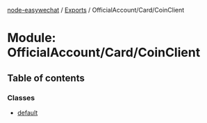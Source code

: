 [node-easywechat](../README.md) / [Exports](../modules.md) / OfficialAccount/Card/CoinClient

# Module: OfficialAccount/Card/CoinClient

## Table of contents

### Classes

- [default](../classes/OfficialAccount_Card_CoinClient.default.md)
